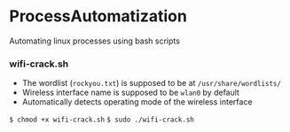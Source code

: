 # ProcessAutomatization
Automating linux processes using bash scripts

### wifi-crack.sh
* The wordlist (`rockyou.txt`) is supposed to be at `/usr/share/wordlists/`
* Wireless interface name is supposed to be `wlan0` by default
* Automatically detects operating mode of the wireless interface  

`$ chmod +x wifi-crack.sh`
`$ sudo ./wifi-crack.sh`
